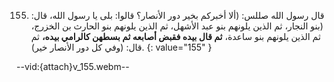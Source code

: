 155. قال رسول الله صللس: (ألا أخبركم بخير دور الأنصار؟ قالوا: بلى يا رسول الله، قال: (بنو النجار، ثم الذين يلونهم بنو عبد الأشهل، ثم الذين يلونهم بنو الحارث بن الخزرج، ثم الذين يلونهم بنو ساعدة، **ثم قال بيده فقبض أصابعه ثم بسطهن كالرامي بيده،** ثم قال: (وفي كل دور الأنصار خير).
{: value="155" }

--vid:{attach}v_155.webm--

